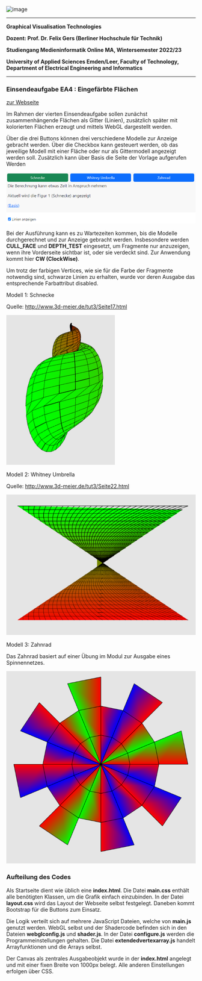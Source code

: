![image](https://user-images.githubusercontent.com/32162305/150810942-99672aac-99af-47ea-849b-ba263fae0c3f.png)

---

**Graphical Visualisation Technologies**

**Dozent: Prof. Dr. Felix Gers (Berliner Hochschule für Technik)**

**Studiengang Medieninformatik Online MA, Wintersemester 2022/23**

**University of Applied Sciences Emden/Leer, Faculty of Technology, Department of Electrical Engineering and
Informatics**

---

### Einsendeaufgabe EA4 : Eingefärbte Flächen

[zur Webseite](https://gvt.ckitte.de/ea4/)

Im Rahmen der vierten Einsendeaufgabe sollen zunächst zusammenhängende Flächen als Gitter (Linien),  zusätzlich später mit kolorierten Flächen erzeugt und mittels WebGL dargestellt werden.

Über die drei Buttons können drei verschiedene Modelle zur Anzeige gebracht werden. Über die Checkbox kann  gesteuert werden, ob das jeweilige Modell mit einer Fläche oder nur als Gittermodell angezeigt werden soll. Zusätzlich kann über Basis die Seite der Vorlage aufgerufen Werden

![](assets/2022-11-10-15-31-48-image.png)

Bei der Ausführung kann es zu Wartezeiten kommen, bis die Modelle durchgerechnet und zur Anzeige gebracht  werden. Insbesondere werden **CULL_FACE** und **DEPTH_TEST** eingesetzt, um Fragmente nur anzuzeigen, wenn ihre  Vorderseite sichtbar ist, oder sie verdeckt sind. Zur Anwendung kommt hier **CW (ClockWise)**. 

Um trotz der farbigen Vertices, wie sie für die Farbe der Fragmente notwendig sind, schwarze Linien zu erhalten, wurde vor deren Ausgabe das entsprechende Farbattribut disabled.

Modell 1: Schnecke

Quelle: http://www.3d-meier.de/tut3/Seite17.html

![](assets/2022-11-10-15-30-00-image.png)

Modell 2: Whitney Umbrella

Quelle: http://www.3d-meier.de/tut3/Seite22.html

![](assets/2022-11-10-15-30-22-image.png)

Modell 3: Zahnrad 

Das Zahnrad basiert auf einer Übung im Modul zur Ausgabe eines Spinnennetzes.

![](assets/2022-11-10-15-30-47-image.png)

### Aufteilung des Codes

Als Startseite dient wie üblich eine **index.html**. Die Datei **main.css** enthält alle benötigten Klassen, um die Grafik einfach einzubinden. In der Datei **layout.css** wird das Layout der Webseite selbst festgelegt. Daneben kommt Bootstrap für die Buttons zum Einsatz.

Die Logik verteilt sich auf mehrere JavaScript Dateien, welche von **main.js** genutzt werden. WebGL selbst und der Shadercode befinden sich in den Dateien **webglconfig.js** und **shader.js**. In der Datei **configure.js** werden die Programmeinstellungen gehalten. Die Datei **extendedvertexarray.js** handelt Arrayfunktionen und die Arrays selbst.

Der Canvas als zentrales Ausgabeobjekt wurde in der **index.html** angelegt und mit einer fixen Breite von 1000px belegt. Alle anderen Einstellungen erfolgen über CSS.
